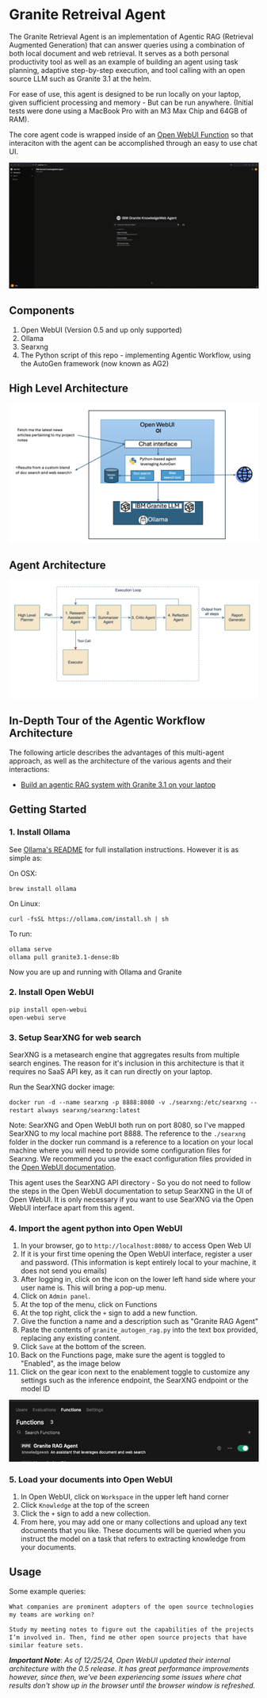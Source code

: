 # Granite Retreival Agent

The Granite Retrieval Agent is an implementation of Agentic RAG (Retrieval Augmented Generation) that can answer queries using a combination of both local document and web retrieval. It serves as a both personal productivity tool as well as an example of building an agent using task planning, adaptive step-by-step execution, and tool calling with an open source LLM such as Granite 3.1 at the helm.

For ease of use, this agent is designed to be run locally on your laptop, given sufficient processing and memory - But can be run anywhere. (Initial tests were done using a MacBook Pro with an M3 Max Chip and 64GB of RAM).

The core agent code is wrapped inside of an [Open WebUI Function](https://docs.openwebui.com/features/plugin/functions/) so that interaciton with the agent can be accomplished through an easy to use chat UI.

![The Agent in action](docs/images/GraniteAgentDemo.gif)

## Components

1. Open WebUI (Version 0.5 and up only supported)
2. Ollama
3. Searxng
4. The Python script of this repo - implementing Agentic Workflow, using the AutoGen framework (now known as AG2)


## High Level Architecture
![alt text](docs/images/high_level_arch.png)

## Agent Architecture
![alt text](docs/images/agent_arch.png)

## In-Depth Tour of the Agentic Workflow Architecture
The following article describes the advantages of this multi-agent approach, as well as the architecture of the various agents and their interactions:

* [Build an agentic RAG system with Granite 3.1 on your laptop](https://developer.ibm.com/tutorials/awb-build-agentic-rag-system-granite/)

## Getting Started
### 1. Install Ollama
See [Ollama's README](https://github.com/ollama/ollama) for full installation instructions. However it is as simple as:

On OSX:

```
brew install ollama
```

On Linux:

```
curl -fsSL https://ollama.com/install.sh | sh
```

To run:

```
ollama serve
ollama pull granite3.1-dense:8b
```
Now you are up and running with Ollama and Granite

### 2. Install Open WebUI

```
pip install open-webui
open-webui serve
```

### 3. Setup SearXNG for web search
SearXNG is a metasearch engine that aggregates results from multiple search engines. The reason for it's inclusion in this architecture is that it requires no SaaS API key, as it can run directly on your laptop.

Run the SearXNG docker image:
```
docker run -d --name searxng -p 8888:8080 -v ./searxng:/etc/searxng --restart always searxng/searxng:latest
```
Note: SearXNG and Open WebUI both run on port 8080, so I've mapped SearXNG to my local machine port 8888.
The reference to the `./searxng` folder in the docker run command is a reference to a location on your local machine where you will need to provide some configuration files for Searxng. We recommend you use the exact configuration files provided in the [Open WebUI documentation](https://docs.openwebui.com/features/web_search/).

This agent uses the SearXNG API directory - So you do not need to follow the steps in the Open WebUI documentation to setup SearXNG in the UI of Open WebUI. It is only necessary if you want to use SearXNG via the Open WebUI interface apart from this agent.

### 4. Import the agent python into Open WebUI
1. In your browser, go to `http://localhost:8080/` to access Open Web UI
2. If it is your first time opening the Open WebUI interface, register a user and password. (This information is kept entirely local to your machine, it does not send you emails)
3. After logging in, click on the icon on the lower left hand side where your user name is. This will bring a pop-up menu.
4. Click on `Admin panel`.
5. At the top of the menu, click on Functions
6. At the top right, click the `+` sign to add a new function.
7. Give the function a name and a description such as "Granite RAG Agent"
8. Paste the contents of `granite_autogen_rag.py` into the text box provided, replacing any existing content.
9. Click `Save` at the bottom of the screen.
10. Back on the Functions page, make sure the agent is toggled to "Enabled", as the image below
11. Click on the gear icon next to the enablement toggle to customize any settings such as the inference endpoint, the SearXNG endpoint or the model ID

![alt text](docs/images/owui-functions.png)

### 5. Load your documents into Open WebUI
1. In Open WebUI, click on `Workspace` in the upper left hand corner
2. Click `Knowledge` at the top of the screen
3. Click the `+` sign to add a new collection.
4. From here, you may add one or many collections and upload any text documents that you like. These documents will be queried when you instruct the model on a task that refers to extracting knowledge from your documents.

## Usage

Some example queries:
```
What companies are prominent adopters of the open source technologies my teams are working on?
```

```
Study my meeting notes to figure out the capabilities of the projects I’m involved in. Then, find me other open source projects that have similar feature sets.
```

***Important Note***: *As of 12/25/24, Open WebUI updated their internal architecture with the 0.5 release. It has great performance improvements however, since then, we've been experiencing some issues where chat results don't show up in the browser until the browser window is refreshed.*